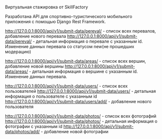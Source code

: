 Виртуальная стажировка от SkillFactory

Разработана API для спортивно-туристического мобильного приложения с помощью Django Rest Framework.

http://127.0.0.1:8000/api/v1/submit-data/pereval/ - список всех перевалов, добавление нового перевала
http://127.0.0.1:8000/api/v1/submit-data/pereval/<id> - детальная информация о перевале с указанным id. Изменение данных перевала со статусом new(не прошедших модерацию)

http://127.0.0.1:8000/api/v1/submit-data/areas/ - список всех вершин, добавление новой вершины
http://127.0.0.1:8000/api/v1/submit-data/areas/<id>  - детальная информация о вершине с указанным id. Изменение данных перевала.

http://127.0.0.1:8000/api/v1/submit-data/users/ - список всех пользователей
http://127.0.0.1:8000/api/v1/submit-data/users/<id> - детальная информация о пользователе с указанным id
http://127.0.0.1:8000/api/v1/submit-data/users/add/ - добавление нового пользователя

http://127.0.0.1:8000/api/v1/submit-data/photos/ - список всех фотографий
http://127.0.0.1:8000/api/v1/submit-data/photos/<id> - детальная информация о фотографии с указанным id
http://127.0.0.1:8000/api/v1/submit-data/photos/add/ - добавление новой фотографии

